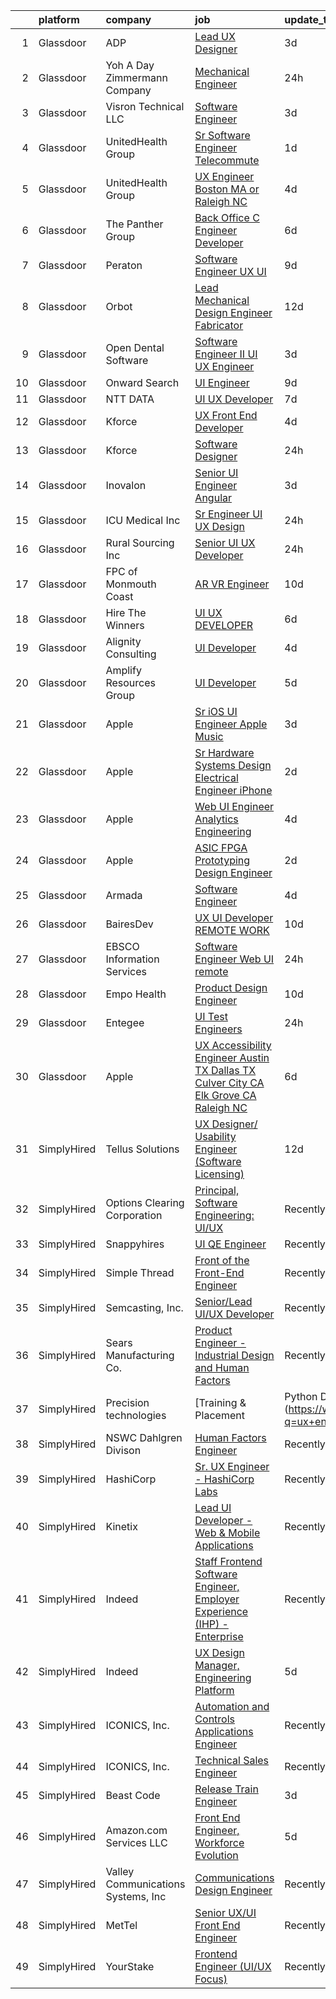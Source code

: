 

|    | platform    | company                            | job                                                                                                                                                                                                                                                                                                                                                                                                                                                                                                                                                                                                                                                                                                                                                                                                                                                                                                                                                                                                                                                                                                                                                                                                                                                                                                                                                                                                                                                                                                             | update_time   | location                  |
|---:|:------------|:-----------------------------------|:----------------------------------------------------------------------------------------------------------------------------------------------------------------------------------------------------------------------------------------------------------------------------------------------------------------------------------------------------------------------------------------------------------------------------------------------------------------------------------------------------------------------------------------------------------------------------------------------------------------------------------------------------------------------------------------------------------------------------------------------------------------------------------------------------------------------------------------------------------------------------------------------------------------------------------------------------------------------------------------------------------------------------------------------------------------------------------------------------------------------------------------------------------------------------------------------------------------------------------------------------------------------------------------------------------------------------------------------------------------------------------------------------------------------------------------------------------------------------------------------------------------|:--------------|:--------------------------|
|  1 | Glassdoor   | ADP                                | [Lead UX Designer](https://www.glassdoor.com/partner/jobListing.htm?pos=128&ao=1110586&s=58&guid=000001823948f21094a14f5f0d57722c&src=GD_JOB_AD&t=SR&vt=w&cs=1_c4880d7c&cb=1658818458585&jobListingId=1008023171503&cpc=723ADC3DFE402989&jrtk=3-0-1g8skhsi3m6q4801-1g8skhsiii9ip800-54d34bd645efbf00--6NYlbfkN0CvWaye60vjIURyvkzJtW7MwAlIQuWhzyLGi18BBP8iU0EAhNsul2T7u-6yucop_YYiND6pgxYnCN_DWZybaG8Tsq9_WiicnVeFgrwi32xI8wNOVXsFIBoGlVQrpLS7eMCKs2pW0kUe0qENf3YPRlc4Z-NFyDz108CN3chIDyRIt7ETmK3DAp1WgMN5xs9R3eaI8vJ9R8Dn8RZQC_r6RbktqTBLKwJxiyefibwJGy3HFzBWCaHVtDvW23BKN_HlShDL8xWlkJkNno8Dg6B-Xu17O2zztaNdhXFfcLenjhLckl6U6VHMbdvb9YeZh_fvAgB6k5VfONMWN3KEiaEJGJjpQWEl2IrnUirhwZHcwwomHrfejahcBkf3zrKI6GsezsKOqsSeJlofwKjQanIRALEgZQ2q4ARH4H2CzF0bohUFXUtdyva2W1kFU1_SxFm6Ajt8XlmrHJrb1XfoSbbd_E9oXdEeb3fwX1l4afNFvB_CQIHQnCespBQyZZph7IDYrrI7R1v2dzVRc4IL1XRo7716xUgpjR4o1qq4z9EfgRdjrA%3D%3D)                                                                                                                                                                                                                                                                                                                                                                                                                                                                                                                                                                                                              | 3d            | Florham Park, NJ          |
|  2 | Glassdoor   | Yoh  A Day   Zimmermann Company    | [Mechanical Engineer](https://www.glassdoor.com/partner/jobListing.htm?pos=125&ao=1110586&s=58&guid=000001823948f21094a14f5f0d57722c&src=GD_JOB_AD&t=SR&vt=w&ea=1&cs=1_aadf4177&cb=1658818458585&jobListingId=1008028801874&cpc=44CD5376B8534B8F&jrtk=3-0-1g8skhsi3m6q4801-1g8skhsiii9ip800-df32d53c7621c24e--6NYlbfkN0Ae6Qmv8rNb3d5rEsMPL_plhvilYeiJERi7JqghURwQ9bq2mHgMGRGPHap0kt02TPiRRzpz5m1qpy1IJ_Lp-incPsihWqhQ8eicnVEUeITB31MvZPRd6VsA5hl7wNWc4J0tDdi41fdV8GpRoIOe4NwR_KGyhy9elwqUXYYbdo-WSgBE_P6_uvDkRFz5Uwklkx61a27wuA8NEFcV5q8uQWxL67EKKzQJ2MqsmLynM8VISvmnx_zoIMx-MfuLCLDVdhaZ0lpl3I0j74Uo4XAhwNS0ZLJbrriGTrCOQoz337ARmBSuWvIgW0Ey8w7OFVg5dLbPfKUgedO_YXxbAghsQzTke3S9-uE1NIkhbr_S-6dzuU9vbQ3qiigwBM1ldUpmYsooIboHzAWXf0ocikphQRWxA097CO8iQeyHqxg_FJQMPyMmcLz-InWw5bxOy2euCXCW6OLGVPhm3O0ShR_Oj-oPNdR8AeaXThzQK-kvZwuH6A%3D%3D)                                                                                                                                                                                                                                                                                                                                                                                                                                                                                                                                                                                                                                                                      | 24h           | Marlborough, MA           |
|  3 | Glassdoor   | Visron Technical LLC               | [Software Engineer](https://www.glassdoor.com/partner/jobListing.htm?pos=122&ao=1110586&s=58&guid=000001823948f21094a14f5f0d57722c&src=GD_JOB_AD&t=SR&vt=w&ea=1&cs=1_81d79323&cb=1658818458584&jobListingId=1008022975047&cpc=E773D000C9BC26FA&jrtk=3-0-1g8skhsi3m6q4801-1g8skhsiii9ip800-3738e79e6dd6d1ee--6NYlbfkN0Az8Xa21yQutTy3z9jzJmWbFbWpWskvPKWDGVf3MK8TfodwN2rb4NImWsomyw4RteOsve7wUdnGSvyxYxwcwsnVJMPtJxZF8xMmqqpZuO_rzxqm86930FerTnjwHYeIhtO3BM52sFa9jO0OFC8QGKI9QgmVXU8chHoV5TGxqg2zWszJpV7rrbKnX6qg0uIPqCX7JoZ3-UYITbYpSEfj1avAfZJaZfTr3_akMW1Pj17bLswkqGzQiOvvHd3E8XzQiLji7jhD-N76dcBD8ori6fU96pVc26HOaf5-Tg9HPlMpbme-cwn7j34VZwoAO09FJlaMON96qn75_C5kNXT4o6two-RSYEPfJ-IKplAYxllvqNf_bYNLJRIH6Ym1YfH2dUxtyKVQ6uHAQR-TjAfppz_QFTEvPqKegAlIBxv1OnaU7_dNoAd8Xlgf38fH0Kx3h2T1DxFujMXWQ_yOElk4xYFjPKRaYwmatrbaigpsdHytXEGSM2pUMYxBF50i6cm2s2TociZ56tbroA%3D%3D)                                                                                                                                                                                                                                                                                                                                                                                                                                                                                                                                                                                                                                        | 3d            | Charlotte, NC             |
|  4 | Glassdoor   | UnitedHealth Group                 | [Sr  Software Engineer   Telecommute](https://www.glassdoor.com/partner/jobListing.htm?pos=129&ao=1110586&s=58&guid=000001823948f21094a14f5f0d57722c&src=GD_JOB_AD&t=SR&vt=w&cs=1_9d90c82a&cb=1658818458585&jobListingId=1008026325016&cpc=451933188B21919D&jrtk=3-0-1g8skhsi3m6q4801-1g8skhsiii9ip800-9558fd63e83f9e2d--6NYlbfkN0C8O9VKdOj_1Zh75e9_CvYhSsWVxS1Pvi5WUWhsf4w7FOqiBDV5gLd8UJrG7vSEtbu2ZJc5Vn0S5oyQvvuOjc5zB2Rv3ca4zc5bG99VvLKWpmLxRl3rLQ2eAT0GmU2RPTdeEAQ60D5T0aZO06MvZgbxzQU_hzVV1VAcGnnIH92M3QvWdhBq_VC7ItSHYZ_HB0imZzF3D0062g0t2Ly2w1NlORl0xO5CVtyjnmDwTJu6_dIGER4I7kWevcVdJeAULmx40a9Wg5ZQtUi6mGabYlLtURgJeNLwNBYKVYs7dXjES39MOtnInuxGXLd64AG64ZtntFOGqQdjs5bSxSDqIOCxFlwcYMBvkh2JDWNC-7A3o3nEiI4ihWtBHpYwTdJu0Q0xPfK5kV-FC6d3DG7IXkxIUFoYdJjGHzJSZbwNyamHUgSL_Sp7_Ewj)                                                                                                                                                                                                                                                                                                                                                                                                                                                                                                                                                                                                                                                                                                                       | 1d            | Fort Lauderdale, FL       |
|  5 | Glassdoor   | UnitedHealth Group                 | [UX Engineer   Boston  MA or Raleigh  NC](https://www.glassdoor.com/partner/jobListing.htm?pos=117&ao=1110586&s=58&guid=000001823948f21094a14f5f0d57722c&src=GD_JOB_AD&t=SR&vt=w&cs=1_cd8ee64a&cb=1658818458583&jobListingId=1008021235339&cpc=1160948BCBA38B5B&jrtk=3-0-1g8skhsi3m6q4801-1g8skhsiii9ip800-50f92172ffbecd64--6NYlbfkN0C8O9VKdOj_1Zh75e9_CvYhSsWVxS1Pvi5WUWhsf4w7FOycHcR50Ta-CQORLM6vDVdMjzLPU_oEGqBmQw2HX8KjsIpL-Cd-Izqja9v2Pvq1in_8dNmTrweJPK3sbHf1gDydoZy2NpvIELhbmb-gjaf3KH0cl3P1feQC2UzHcNB2KFGKwWcfLWn_xqzCrNzLmS9awWtl8aWCpMBW7aoPDMkAqPZ3T_JNcug4TbWI2WmtHnJZISGpiwwCljJ4a2-xI7__iaD8xC_h2lzjerV7CH4R_6D7U_EILZL3EYLp9voL3r-pQld05JfwiMrQlHxekTz9xQ37NDsYEIhj2eGD32RCE6c9AYCPeCyrz8guIjLedW8qtxfjrjZeBcMEwqBiA-KvXpjaVZpxL5qZDQzCcj1c__WHGQKnn_QYX4NgY8zT-9iTZKIYjK9N)                                                                                                                                                                                                                                                                                                                                                                                                                                                                                                                                                                                                                                                                                                                   | 4d            | Raleigh, NC               |
|  6 | Glassdoor   | The Panther Group                  | [Back Office C  Engineer Developer](https://www.glassdoor.com/partner/jobListing.htm?pos=112&ao=1110586&s=58&guid=000001823948f21094a14f5f0d57722c&src=GD_JOB_AD&t=SR&vt=w&ea=1&cs=1_a36ef8af&cb=1658818458583&jobListingId=1008015090321&cpc=444700D72F2ECBCE&jrtk=3-0-1g8skhsi3m6q4801-1g8skhsiii9ip800-75dca7eecef37932--6NYlbfkN0CNPMheye81CzYnvunZY7yovNfSZKsgaMjzK-BTgXufI2fDZqb14OtID8EITmQy8dP3HOEULJy63LCJEYLcPbi4Ere_BR26pCPfjKklFrvnewIiik7y_npH6Z7Ui6IjV6lUQF0UnSAY97eTNp--Kc5FlMy9ZRCWD3Cv2R5e4pCLOLQkQpCxWJfYPV-pvotqoiVpeoQVE0IoQgBOAlxs9Gm89f2ukvM9EkgumLonNCAr9xDEI0gXPJxUhFUTrT49glTNIk8k0TL7Tcurvf0b4H4bPPFcmzmvgo0y5cOPhSDX1MOwrWcxK5ZU525QkqtfkERcI_5w64mtVPZwedAA7XQqPZSYGBReYRu6gfyZ9EalEDfnxpySEcjiU4_G_jKsWJwHXl0iDSoSjH2rw_fIDQ7YYmwaUcAWOXq1Pks61Iank7n9VknDUU7WnkP_AzJs8y3Q7Xvef_YFE9wntwBPVy0xve54UsrZOVZuCTcUmkoIq2N9llmlMfRLJE_Cyi_ca340KxXdUWlCRiYACGXG_R3A)                                                                                                                                                                                                                                                                                                                                                                                                                                                                                                                                                                                                                    | 6d            | Florham Park, NJ          |
|  7 | Glassdoor   | Peraton                            | [Software Engineer   UX UI](https://www.glassdoor.com/partner/jobListing.htm?pos=103&ao=1110586&s=58&guid=000001823948f21094a14f5f0d57722c&src=GD_JOB_AD&t=SR&vt=w&cs=1_1a425e14&cb=1658818458581&jobListingId=1008009901762&cpc=883DC43018083D9A&jrtk=3-0-1g8skhsi3m6q4801-1g8skhsiii9ip800-938329cd362e9760--6NYlbfkN0Cx7R8OmodZU4Ze4hnUhR0Myw3_voyDLMHXumN7ynSuTvZJ394letWvd6fX-ZR_lPZBT-OEYrJPjqIcctGeicDxo7SumHW8V860V0-4ugK-yreDQ4HJ3krbPipokjFxCKlrg1HhmKU6DaRSVBaG49fEwuWiA_OIvPlqK80vruCKqsjR44iyIcXt8jgirNVAs5niYYs7AvdTfOmTarL3lGQocukWZrbPQNR307Qv0hrcNkVEY1q-ifQ3ce9yHEwaFE8dN2ULEidx5wUMUcYzXQ8nZenJs7Irui58Wbo6HZUugp5mfhYtkWHQmTPUGXu2EEpMgOftLcklU9CUB2QmRCy2Xztf0QYZRNP7dvH8p4-VERtAb4Xc6EFXVhPo3aUFRNYbznZkY9M0IxEUn7VHgSauAV7wU8yjEUi5mGcRY0REXVfpnbh5lkjaXb4c3-zInzbVNLhDoxZnd-_I2lBqYhGI4P0nbrpcB-0Zz5XRldxiTFhCsLiM9ePdyjgHEs4pyoUfxQHJWR18OzkbXX4ukWkLtFJT2Iea3T2jK9AVpjW2hSB27k-qwlqE0MhwlI7wcCDWpPFInIVvt7CTMnpifhiApK34cy48ADjduul2jg-4Ph0z02CJWPf_faBreB3AF96zjyhzkZnz133uaWIJmNB6Tf3E4wGAeWQsL4p6TYMyX8DQkwi6vTCw7umHtkwbu0sEPI8b4_VPLmWnxB4njcZVjOhzXGNaagFE7YlmbhJM-0dBdX0rg2WUW2OVg9SAGbJQrUx9e56gLMCmvZS8KYTNCobFdmtuOwXVRpFamDUEj2GdjAYCjWBhgOXR7YQxA_48HwCwNjW7XMykoynBEUNWI2f323zMIpsKTULnn7JJxbmp4yr6X9MgxxU375yYGC3AjekBT6ArDq0ebvNaxooF-SvKX9UZX7IUA5qojDKOEw_sS81JEeA3TADqhRTrvU-9O7qUzMeJwFdbZo07NtIrpl_N5yGqW-WC6xHVA5s7j_gnGDy5TOCDftKsRO5hi88JDZzf72_MvPX-WEnVn2FD_9oV-oXIYxfQ0-15if81u8hr_iCVqFw8rAe4nUOXSS8M8Agst3bWHHO8J4Hkw8lfEXL-c1VHiZB6HkP0WTPgssY8GfQ_-hzQ) | 9d            | Arlington, VA             |
|  8 | Glassdoor   | Orbot                              | [Lead Mechanical Design Engineer Fabricator](https://www.glassdoor.com/partner/jobListing.htm?pos=101&ao=1110586&s=58&guid=000001823948f21094a14f5f0d57722c&src=GD_JOB_AD&t=SR&vt=w&ea=1&cs=1_5b2f891d&cb=1658818458581&jobListingId=1008003686618&cpc=0AD9CBC11EB69ADD&jrtk=3-0-1g8skhsi3m6q4801-1g8skhsiii9ip800-ea8361d43a6a967c--6NYlbfkN0D788tVLZnHYB2JKTLmCXo4PydfvtZKcdbYx6lxKaz3Ivsieb2l0W2pdmGaEV-PzOIUcAPT5txHRXiAjcRsH5_AUsxlVfqPKk-BdZn3DMKkPx7ha9m2f_vI3JOkIb2okIyr26rfE_R-oIeicJVRJ6A1MiB2CwWeX_6_rKp0Ixz4cp6KNJP_KcLCw6kKY5S_RXbFsgOoxr1v1XhZ1guNFb-w0i0e4QPxfusAB9_lrNvVmcQh1Mgf2nKbIEAJikkSMzsn7nqRJcLaPsivE9bMiPYz5K1ZA5OP5bXd9X5z4Ls1QSczhEB_StcHHKT2ldB1YPwP05o9hM-3s-WSoO1lfDCReucI6250fbqMOmID70XabMiJ7WlTQCDc3kjvDFxSIpz42K9hVmAQd4kEICgGSfYdRwR2RXYQCIwUiApjglXpZMq-RREYH81e_b6uj5elRKgP6dvKFkvWrs1AGuGnWxD8fv1xlCUOYPYC2Fbn9Ejml-j1m7uEa-Y-C89ht7cLW5kcznjZsUFOxp4MRQ5gKpiXkNUHUcUG-QI%3D)                                                                                                                                                                                                                                                                                                                                                                                                                                                                                                                                                                                             | 12d           | Vista, CA                 |
|  9 | Glassdoor   | Open Dental Software               | [Software Engineer II  UI UX Engineer ](https://www.glassdoor.com/partner/jobListing.htm?pos=102&ao=1110586&s=58&guid=000001823948f21094a14f5f0d57722c&src=GD_JOB_AD&t=SR&vt=w&ea=1&cs=1_f9a30029&cb=1658818458581&jobListingId=1008022827146&cpc=0B561D89933DD0A0&jrtk=3-0-1g8skhsi3m6q4801-1g8skhsiii9ip800-eeb957c2d2c37376--6NYlbfkN0AKPWZsiSsGVsCbCuz671PqLeCoc4zvkJCuGTk5psuLhccuF8TL43NgKKJDuW9RFOazQhs4XfnXiEbJ18pBGbXdri6ypvQzlDoZpu7F88I5a7h_07Dmr7u6BNZpbXjmUN1x2Uq2jvWgERnOlT1h8swnYsgACBEksXNRNKnepB4Km1f9Ouq_4X5fm1Da4mToTLDlBawWBfyxv_ex1OqHqA6EkOjfBXppEySC5Etgj0pgtH8mLHdpfq6jTTIfHA2F7xHSrkwDfcJk5FOVLZAapDN4riCryd9GUrVEZyWBPz6itWLPHaBlj3FySt6QYxm64SiYvB5PwwLA6cXpETd1crRiSEhPi3gZqLDFDCDIuYpsHhv4chki_2-zry5YlwE5qEp-o-KpVlb8f8PUh6Xi9uwhQvDaCIuwo3m1kHJnxJwB9QlaCqpG7MSt4WRX4RoI6pq8V2sddVfldRL_fX8GVdAYhH8kxz8DjmnAWuau3PbWZuB4GhCLZuv8A3yOZcnBG7enpnsAfJ0hQw%3D%3D)                                                                                                                                                                                                                                                                                                                                                                                                                                                                                                                                                                                                                    | 3d            | Salem, OR                 |
| 10 | Glassdoor   | Onward Search                      | [UI Engineer](https://www.glassdoor.com/partner/jobListing.htm?pos=120&ao=1110586&s=58&guid=000001823948f21094a14f5f0d57722c&src=GD_JOB_AD&t=SR&vt=w&cs=1_ebfb7da3&cb=1658818458584&jobListingId=1008009859114&cpc=01657B10174A43CF&jrtk=3-0-1g8skhsi3m6q4801-1g8skhsiii9ip800-f8c9ace52ce8b0af--6NYlbfkN0B7YoEZZ2QAGDyEGGmBPAUWSHc1Mt3sMCn9FehKcWA3w8FH2hNAUDUUAF3DNhQFSEj6esjWeII3PznKFg_0DcPZIKT9K9Sb3wnDWq7pmwLDEVAlPhqYUKMh3-bjtGMpHmtrq16VI1Pv0IsS8ypgn12yN9fUmO3J3n9LkPAMKgejFyAkU82dp_HZuTH9PbeKJdLhMk7p2zIjMCqBI7jO24HNQ4jzA22W_SxLbYat3qJn57pDqb_cPIOaZQaeoYF8rem12mvp5BJ285wBrqkRc3paomFMPj7OrngiHjYyHzzVHDsaZKOtMbUuFQbQIES2WRTu36BxPsdQ5i3xFW5KexT6ah8tlZo4b51tOKEwkkUB53gnBBIPFubrJubvtU17f52YYHOgt_DnIJhgdVsxcWQhLdl3q_LqVLQtmC9d-xYrUD0j8JKrYajCLQ_YllPxnPLHsEQ8I5HAFcLSFA3kbomn7akeNAFkxZ3496x16jqMP4kbzYAtj9WxuEvEwp2g8USLc7lniUr0sfo4mMAHgizjXWtlPLpiiJk19w3u5N9rngoc6jfn3QEcELFAajjf07-aQ9sEKyVZt-F68INXlRavwJRZ9Hdb-auMwI24K7RFsO61dxZnN57Sr8IdVM3SiA4q6gMPbCITS1QkrZowwlKXKBpZZTnjjrpmBQCv-nQHMs7GDfYo4xb8O8nxTx0UlNVHtHJ9-rpQKHLSJTIIWkgYRG8Z75cJ9KfYlp_hvXBJNn7oZipuJsNzRrhu-O48WlhY_goPIFk4BpBHpeq5SpgJyV5kqLTVlbFqxQwL59whoUV0HWJuaVuxM0eVpp1swuOea5EbdqY8lqbOabeJtTKPerJ3fuJAdRzwkgZ1Fo0t3pB2IlwzouxaEgCD1rt_PX0Unv8NBFs4h10Z2SO6_j3Ip2qaAal4FIXetVyZYfuw8B5Ogf8Gs3WKZ0O2p1eSzmsr7PiXa3kRuH_hsKdXbuIKlnSlMKTFAOB10j65qsxXgQ%3D%3D)                                                                                                                                                   | 9d            | Novato, CA                |
| 11 | Glassdoor   | NTT DATA                           | [UI UX Developer](https://www.glassdoor.com/partner/jobListing.htm?pos=121&ao=1110586&s=58&guid=000001823948f21094a14f5f0d57722c&src=GD_JOB_AD&t=SR&vt=w&cs=1_afe68ebf&cb=1658818458584&jobListingId=1008013063198&cpc=4F748F1840550ABC&jrtk=3-0-1g8skhsi3m6q4801-1g8skhsiii9ip800-a83e78828c371760--6NYlbfkN0Bpo5Q-IoG1V_mjYSR4J41fvsy6TiSA3aeewfLkPI7RodND_iJDrqtfLb8ILJc4TdqGUI2E14J32mcUObAkZ4BOh2mnBsFFrMwRi1BqiZmnpbzFR0FZDLMtkAklSqvocHDox1fD85CFsaXjyryAEko2LSsWF3rCz-iiVvlmS7Kmx1IbRL-2A05gv0N_b3yu2Zkm1JpFASskowpccGnpqkWRKWfCJsPCs38ilSLJUwWJ3XEgbMVXT_p7zaXb8CbON0S6-aBriK5P-f9KM0vbD73qWejNUyOP0H-hA2vWxjFKzLnAjEsWa2rdBew5Th_FNwWXgEsy7bR1fygOyXJE02mSPb1qutly3e2fW1qUfnU3K2OhhWNqN8LBd6UzfavJLkNcd7mafTLh-Rjgzn6bBICDWM3N_7vfenilt2a3vu6uskgOvDL4e2BntD48mOgrwpx-wmBWAp2BEH-GeXOJzevcbcbcoGUfwcsOufOslLRYyUaB3xQ3PabfnBf1t99RZ-xEFNi0CINUoJ8Kp-2YLfctSdx9FBWhrx0%3D)                                                                                                                                                                                                                                                                                                                                                                                                                                                                                                                                                                                                                             | 7d            | Charlotte, NC             |
| 12 | Glassdoor   | Kforce                             | [UX Front End Developer](https://www.glassdoor.com/partner/jobListing.htm?pos=108&ao=1110586&s=58&guid=000001823948f21094a14f5f0d57722c&src=GD_JOB_AD&t=SR&vt=w&cs=1_eb4ede34&cb=1658818458582&jobListingId=1008020322442&cpc=7E69D0A57279CD4B&jrtk=3-0-1g8skhsi3m6q4801-1g8skhsiii9ip800-3045d597e3268812--6NYlbfkN0C5IatSLh_Ak1q39eQQoPIxD737RW9NeiYGvIRXkrLjEBkC4LI6KweF0vk9JRHgKW8Q_eM6_uEDA8V-MpvThNYrNwjLZy1AS8yQUweGZNUgBiGr79bSi3XMINJiMQTZJrSYnHz-wKn46fLFLfKKa5yS4iIAhOuFI8a4DKGL581FPjsp5lIMYzIm2tTvx337d_nXwLHjAW2qGtO1pm7JtDmBaEP83DZJD0GtY7j8j-Lij9usZMAT5RPUTQM5eKiUkeZaaWMH2auD3k63JenckLjXeivpUdpfarXwlKmjZRNaI2MDiZ1F6_ep4WHS41uSCVQNGDnydfUiwVd3nqYPPSuMO7W7K0IolfIUIRZGxoHR_peo-KSEUtAS5ll29b5aTLgdDCYftI7kj1SIdOi5yhvbqUgfWCmxBQ4lKOB10tt14F9cPXr9W3ZN9mkkKE2TNj_gWiyjU_E7I8CRLLCN2TcVEk1QQu_KXpVXmGA3wT7sSmGJEy_uX6brJIOGuczfVpujat0C15c06XWSSucFHz5P-Pc2lJGjz-908Xbp6vp_B18NjJMSwPyr2J8voa-AeGqmc_QaMxepOZrKlAJXoJAAIVVBgcysIsFlsUsWCfBV9o3PUbzAx6hz)                                                                                                                                                                                                                                                                                                                                                                                                                                                                                                                                    | 4d            | Los Angeles, CA           |
| 13 | Glassdoor   | Kforce                             | [Software Designer](https://www.glassdoor.com/partner/jobListing.htm?pos=114&ao=1110586&s=58&guid=000001823948f21094a14f5f0d57722c&src=GD_JOB_AD&t=SR&vt=w&cs=1_4f9b4611&cb=1658818458583&jobListingId=1008028254407&cpc=B576E40E3A51D23B&jrtk=3-0-1g8skhsi3m6q4801-1g8skhsiii9ip800-dafc47616f3135e6--6NYlbfkN0C5IatSLh_Ak1q39eQQoPIxD737RW9NeiYGvIRXkrLjEBkC4LI6KweF0vk9JRHgKW_sRYD02cLuHmtjE5ZirUCs_HoV7fR3WpOlneFKmDjYJVEpqbN2uzfh9-JAEN_NBmBCyqd9CU2w5u6rfbjNVccP0xnWRyEiYZFgI5ZIDc8rjOU_VKWcqF4rEjZhMZpC5cYe2E1za0jZC3AAu9KIjT8mn0k-hIcTP20n9zxiY7Vm5lGJvVpDi1kz_sGWi26jjs8QfsPS8Aa6kAKVVQ_TefU7QL5FzbrXn3TlQuztJPUPh-0TWBCnsb-0DuQ56gDBKnpt1OSJ5ZyTk9JxmLNlURnx7cIGLJtbSyOAJKQVCulb-x54lZdOORP5ZzMJyCqRR2NZ-Pnh2OgrgchVsx8mh3JSg-Y-565DQNb_QM2gwxFuUsZ3rw_ieJ85e5JaA5Yr9FyctUl34QJ2eK-Y0e_IMhX6T_ryJc3h_jiHngf5PbeYvXrs0oRxfZRG-abUx74yMAsAwSNm7klJQgJ9H989XCg22dO207Mywbhu0pfjHWPMtDAQDjG7J6LNFWgCpPtRjwLu09v2o6brikL7c22_R8GzXCgTcZo3_RcCwdPMXDngfm_fbmNjvFtc)                                                                                                                                                                                                                                                                                                                                                                                                                                                                                                                                         | 24h           | San Diego, CA             |
| 14 | Glassdoor   | Inovalon                           | [Senior UI Engineer  Angular ](https://www.glassdoor.com/partner/jobListing.htm?pos=119&ao=1110586&s=58&guid=000001823948f21094a14f5f0d57722c&src=GD_JOB_AD&t=SR&vt=w&ea=1&cs=1_79dcad33&cb=1658818458584&jobListingId=1008023536583&cpc=B076152010A3B66C&jrtk=3-0-1g8skhsi3m6q4801-1g8skhsiii9ip800-d1f6d6f227abb413--6NYlbfkN0CIjWpXJ088CnaNPA5ryed57scRotG6GJGTmtz3oHybueGMWJWokKh6_0uZKd4MIkG-WsahxsipohiRROrzVkWoaxIDQNalNMKJgjb1njPpdwVWt3XmAqXiI1UIlot8Bc8qmhinE2azl4HBUkbUEQwAUPw3gWWFmZEGFRobaqU4ul8v_2_87zX1ADS_TtRjJzpMjlG4D5rU9n4hQr7ej5vC9S156sxlXPWrcnnJ_v-Co88iU-YtiWGy6tG_Q-3r2ClDfknJyUo5Ovel4qtGV--HbPmRNWS40yUtxYwHwpOcyRllqpuktQCx3FG3rH1Omy5jIRjkUr_Frc-j_19RPm_dVUojzCiau3HpfjPJ25sU9_iUG1fvdpPG5qMPd8PCZxApgFitvcRDz30ittnZkWCeUioW1nMbkObbW7j8e5J6dYvSeekueCH_CRlnSpAViypOMYAQhTTu7domwAXRRWSBgUPRckcqXOC0I-B_6K_UIujz2J0oN8zgWSPMV0S-wTd3U7iWVUpdQg%3D%3D)                                                                                                                                                                                                                                                                                                                                                                                                                                                                                                                                                                                                                             | 3d            | Remote                    |
| 15 | Glassdoor   | ICU Medical  Inc                   | [Sr Engineer UI UX Design](https://www.glassdoor.com/partner/jobListing.htm?pos=104&ao=1110586&s=58&guid=000001823948f21094a14f5f0d57722c&src=GD_JOB_AD&t=SR&vt=w&ea=1&cs=1_044f6d20&cb=1658818458582&jobListingId=1008028829700&cpc=6BBECBC74F3AC36E&jrtk=3-0-1g8skhsi3m6q4801-1g8skhsiii9ip800-f58bed27097db234--6NYlbfkN0DKLGbq8IuywZhlRPDEu_l-kU269d3FotGI5zF1ovesoIDUTtUJS0iz7kvnrgV9c7X8NvJylGwv8PqAC_H61RidMI8WjT4QHLwaRBJIwzCbj7OYHPng8b-vA1a-W2FBWcBtPh-8uQ-qMOPgBUhnlmDWjvKUt-m7jW8nFbMs3gcGxN2DupSwe9409H8Fo5c2J53ms-aTZzAhIYAuWm5zzGNwzrCqBWLzvA-NAGaOpuFT8rmpE9N1wzFuKDJIyHtgU_GkjCJpgQi5CIuXUiE0Sg0UE7J71EcPM-A3Z9SpFrIV2DjXLxhF1HgnVdnBpPwVhKO4S4cR8gFLM2G0UjpgtNGImuNqiOIUe0ajlu5YLpPKLA02mI0ENSUg_LsS_GTaXltWX4LJPUqw9YA7aEhwv8snV9dopikw-mBhONthbQW6OP3n0376BPnti8AzDzrgVLbiKC7r-vMfUfHsp9JbDOM3s3OT3PduxztrEdy504kRMO61f5r6XBcBm4dH1pyW9IE%3D)                                                                                                                                                                                                                                                                                                                                                                                                                                                                                                                                                                                                                                               | 24h           | San Diego, CA             |
| 16 | Glassdoor   | Rural Sourcing Inc                 | [Senior UI UX Developer](https://www.glassdoor.com/partner/jobListing.htm?pos=109&ao=1110586&s=58&guid=000001823948f21094a14f5f0d57722c&src=GD_JOB_AD&t=SR&vt=w&ea=1&cs=1_30971711&cb=1658818458582&jobListingId=1008028243304&cpc=9C938E8DE9AD6C02&jrtk=3-0-1g8skhsi3m6q4801-1g8skhsiii9ip800-1b094bbc707955a6--6NYlbfkN0Dn2SSSVOxWm4exZemnt1thi5p3MgZ83XNP1leMMQrxhdpkarj04E5pQ4TQOP91yxCfe1IqEgBolc8FBXu9n0AOuQIITMzlp_Ofi61-BnEKi9AZyUv8Jp2622X47Hq1rDDfhhfn1Jbih0P0YuvWhmsg-sI73c-JDNk7W-00i2M_DMvlUosW2T5EhgTQT-ESYG8E7ZTOGDRSVRl6sm6qkrDiCutlPHvuldfmjFq_iB7BmVOhz6p7KuSm2baD_lfORNUmMUt8nnDyhDu-21TZ8GcvSVMx_MsXwD5_Y-Jr8ZWW2sQxVmhUk7d-LRjnz_qlVOISRyPqCFWQAkH2bN2dN01ZmuP76QptlQLbGgzyulsicZLm0VyVzOuxe_tHlulc5x_ASf3ZUbxI-R3iefuIFQ6Yoo4lVk0EhP-4a3FsUMw-v6xi-DpWnMrjlzQ7AAa4KjIhL_cGhMbqsK8T-VrPJC-G8NxUh4Bs0RZSXqqzuBOTVJmER2WDMLBleku4w0iWu4EOZC1febFsCYEhXeThmx0v)                                                                                                                                                                                                                                                                                                                                                                                                                                                                                                                                                                                                                               | 24h           | Baton Rouge, LA           |
| 17 | Glassdoor   | FPC of Monmouth Coast              | [AR VR Engineer](https://www.glassdoor.com/partner/jobListing.htm?pos=106&ao=1110586&s=58&guid=000001823948f21094a14f5f0d57722c&src=GD_JOB_AD&t=SR&vt=w&ea=1&cs=1_eda658bb&cb=1658818458582&jobListingId=1008008395089&cpc=6BBECBC74F3AC36E&jrtk=3-0-1g8skhsi3m6q4801-1g8skhsiii9ip800-6ea360dff88ed17d--6NYlbfkN0CLv2CBgusphKIwL-jyz1jWirmJ0svNnTxHpeNhNaNJDD3B_l9KdkoZlyygzogx0NUkkQBJEELeXyE3aqUkDRqupv7WzzVk10YumWlohhatGi-Z14Ozi3HdFgiZLW4ahInlZBVGSH8DCv0MIbIoKUvFqKzXab9I-mAtpaYOVNOkK56mikoJBO4JMNqHoTWJau32bWwMx_H99zH7TYh8y71GfhcjJD7d5cN9XJoIFbx6MbmTCpaNG_y1bw895_q9xtjqszlUM_jIZcvgHKAaYHYZLjN-orVvjQHyTvpG407lDu7U4xKjobqhUvvVDBv3tuSNp8zaaq8aLHrQ6RqhLr8YdzHg_BHdyAZagi9w2Xh03XUYyLszVWoCrJhVCmcSprMWdk58gTloWoIz2GSI9LiwzzpjBClaQ97K7e66DsB1ebvc9lm0UZXei3j8AZwy6AXyqtfI1Qa5llLvK5r058NVD4wHGwTWJcd_T_V9Lc2FzUO0wF1esToZUOCTSJYVjJ8%3D)                                                                                                                                                                                                                                                                                                                                                                                                                                                                                                                                                                                                                                                         | 10d           | Remote                    |
| 18 | Glassdoor   | Hire The Winners                   | [UI UX DEVELOPER](https://www.glassdoor.com/partner/jobListing.htm?pos=105&ao=1110586&s=58&guid=000001823948f21094a14f5f0d57722c&src=GD_JOB_AD&t=SR&vt=w&ea=1&cs=1_6589877d&cb=1658818458582&jobListingId=1008014654659&cpc=8507CEB59E1C6AFB&jrtk=3-0-1g8skhsi3m6q4801-1g8skhsiii9ip800-903bf79245bf5aa1--6NYlbfkN0CtCFDuACzrtyQxNgml21GFmEMxxhZsxyiCc9PUGOsDs6QhmTkTBPk35CFs4TrH4gUrBBQi5Hj61B0W0YQyOC0rSwne375-p1WbJy3V8HCVRtve4Pka2hEmVrKA3W-8kqvne5PDhcsGtJorryzZYSj8jWYo3Ah_g4pUMD-08c_szK6htSPn6XuGDFLiIb5dxEuy5hR9jbe_B3tfkdxK-dhaz35yYmT8arJOL7mKn8R-HXIcILc45Seu6Y7vyuo6cLZFCGQjPPLcxuD2pmQbWgJw0Uk_CrspKdg_vb1Cfc7WqplrwT2icl7QuCyvB6JSsOq9qHdFN67yZSC3getg9UewpfUmQZWOHR-vN9cop95z7xaLAQaS7UZu3S5afQTYFzrXBfUkUi4D8kHJaHsLIhcoLYsTQxeyGfZHW0gDDO7LaXRF2wnpRqbyK7zQ5mkqtRhFO-JS8kkpoF23KNHidgTJCY8Y5eXGVRueiJ0JQRQkxjvF1Y9MLME-KESyFt7u2-aKpqXQssRV9g%3D%3D)                                                                                                                                                                                                                                                                                                                                                                                                                                                                                                                                                                                                                                          | 6d            | Herndon, VA               |
| 19 | Glassdoor   | Alignity Consulting                | [UI Developer](https://www.glassdoor.com/partner/jobListing.htm?pos=127&ao=1110586&s=58&guid=000001823948f21094a14f5f0d57722c&src=GD_JOB_AD&t=SR&vt=w&ea=1&cs=1_4823658c&cb=1658818458585&jobListingId=1008019948950&cpc=26740BCDE5E48596&jrtk=3-0-1g8skhsi3m6q4801-1g8skhsiii9ip800-2629e478b085fd54--6NYlbfkN0BesqVlYKpv96wEsAU7jswuCPWXKv2pRGcscBVLyP6eCO2dkYrgCvfAzh2cJgcwoa3g3DQHnZRHWBt5-3xSXi4T8S2zla8b2QIyPaDGQl1LWTu8y82VFeZ43Q6zLEnTKodF-GM9zKQ0w-UCToig9k7WgThW7J3KODtaP4RJi1zGNg6HkrpSmGLyH4Ghg4DHdt90RXkEFCawj4hmRdmH_G8Pb5O3N1BYio5o_LnSNzcpxasbWqUNpr1oebZfCj0BWSVs1Qn0u1wIDoxcADbGw6k1Bq7GwJqYuKXE0uqhGIvMHwlBuBDs3E1-WJGHXUtg34YkmhPh7voE-Z3OFcPgw0H0-3hC9hLcDOBocOPYxhTcvro8qttH961nxd0A14EwnOGdxaZxlNgyutrwRVxh7XHSXjL_PI8t2h10hunpAN6p17-AkWHk6qK-Kt0ktkmGmT3bprDuP12kV4bYUf5b1ORK8NE7dRH1dDUvwbvxqHZP4l1OrELyo74VwgTAdyhJ2xY%3D)                                                                                                                                                                                                                                                                                                                                                                                                                                                                                                                                                                                                                                                           | 4d            | Remote                    |
| 20 | Glassdoor   | Amplify Resources Group            | [UI Developer](https://www.glassdoor.com/partner/jobListing.htm?pos=107&ao=1110586&s=58&guid=000001823948f21094a14f5f0d57722c&src=GD_JOB_AD&t=SR&vt=w&ea=1&cs=1_905bd65f&cb=1658818458582&jobListingId=1008017651988&cpc=8507CEB59E1C6AFB&jrtk=3-0-1g8skhsi3m6q4801-1g8skhsiii9ip800-cd567a43c16a27ec--6NYlbfkN0Bj_yAdXqV9sNZMluD4W1qDiC6ik-X4VekuI90LVrxgbO7wrsARndsyBaznzRY1NGOUZf0z64qeyWKyBBujbCcWgWJl2-FLIS-GvEkBRwkrAgWl1lwH1roA5MGyHsR9b1yCdRPIgeNlgeZVa3rZfqG6lAcmd8owcWi1-rpX-RKYnwJK_tOPCpiWFQHJ6e824XfDDJsSt-QJ2Vz8M976WYAGAKSxZ0qxJw7CraKRfzsqCKjHYSxQtgRu6h4-g64Rt9bLvU4LgiP0NilHBqii01KYwBmFgJ9ozU0j0aT9m2yvicb0JjEgclf9F_liN_oEwcwn_Hlet4wMo86TFTQMFteeX2Q5I64-Vdcwyw5v7TJtlgAfEhOrYY5JFBhCt5iELWDoa8J8-tEkSb3w48FixpkQ03Xsn_7Ds4Uxbf7C0Qt0JjzKp9oQO0y0Fkn02eCi9mq3e-GIm9Qf4tw_pmUckpHeQRVtslz3xzLw8Lf41VdxXYUd38VrMYX1_TE-xmiLaWA%3D)                                                                                                                                                                                                                                                                                                                                                                                                                                                                                                                                                                                                                                                           | 5d            | Remote                    |
| 21 | Glassdoor   | Apple                              | [Sr  iOS UI Engineer Apple Music](https://www.glassdoor.com/partner/jobListing.htm?pos=126&ao=1110586&s=58&guid=000001823948f21094a14f5f0d57722c&src=GD_JOB_AD&t=SR&vt=w&cs=1_d5cafd32&cb=1658818458584&jobListingId=1008022113414&cpc=D2F1DE17EE1F43B9&jrtk=3-0-1g8skhsi3m6q4801-1g8skhsiii9ip800-099baf42b9eafa47--6NYlbfkN0BvKrLyj5gPmtZO9T8euul8TCxuuKNOtzRJOomxnwSEodTz2Bc-sPZl1dBMH13w-jPKZvEUSfhpindl44lJg9ANBz-lVJwvEOHC-mTwCkUqsaqe0LusnXov8PBUNNnsgt2AX2Ly9neLRrQzLQRZz9vOhotSOMC_Zw1R27wVVFBpfpWggHfRdcd4usAxOhdIICmH0bAHb1DjLWZotk3O8dP741ZLyTpZzv80HdVopJ2ijwIy-L9XYqQ-17qwaEEXBwDDXEsnm2kjXicnbz85FcsvDz1PQh6y-cXqDsICVJBMxcHQVNf-JAjbBbtoGmghEcdB9F8DO_fmztBQf7YzXoRL7Fg3DUpVBn_Haon3sR_nKnfGCrrpH2IRCb8WXhS8u2Yp-6O6Q_pSlWZm_xaft5Ngdt5jlif-t8yDpG8vKgdzscVXd_R-13Hrp9TaeatAPh1DKimgAcuLMEPJdDu7v1ZHzzbdEpBcuWmscIOGADuTKOPq6GY2GbItBIr0kpAdlcDA32VwU5gBTr5A4z0BpSz2z-EOoIaSPlsauCyBW1mo8N0K8jvdqHbK_KePaobRVPtASQ0xoRdcwh50ZvTmOV6FxWQUx74n6p94oc2vuIJkzLxnPMy-p9cCyQ2mSEUwe_7IlBCXQkSUpCk4bI27btNtAcGy8OouRETLJq4x2egjNWKdTQop_NVTy4Xaez3KU5ryK8_UUzV3OE2U8fu0OAYZ_Ll3ll2-w0UYES68C3JTc2CtiEQv3fq6yEW9S5qOnpQL0KYfOk1-wCxQPNYDbAF3cFePBBZ-PUwXfYiqyEimKVWg_Y-JSayZfav_Y-J1Iv7avJsT7J97vAlqrDfxrhR1bQLPivxFhGoOkrvFyN2QlhFqsip7SLaRMhqW5R5cHC492aje4a_DwKAakgG-XsCsJOYBICf-5CCy8xWRhDo7YDhHVeTzHWyGbOfrMugWRNhkoHW1XZkglPgoUglq5-L8)                                                                                                                                                           | 3d            | Seattle, WA               |
| 22 | Glassdoor   | Apple                              | [Sr  Hardware Systems Design Electrical Engineer   iPhone](https://www.glassdoor.com/partner/jobListing.htm?pos=123&ao=1110586&s=58&guid=000001823948f21094a14f5f0d57722c&src=GD_JOB_AD&t=SR&vt=w&cs=1_fe648e93&cb=1658818458584&jobListingId=1008024270591&cpc=6193B0C32834B022&jrtk=3-0-1g8skhsi3m6q4801-1g8skhsiii9ip800-1fd4763b34638957--6NYlbfkN0BvKrLyj5gPmtZO9T8euul8TCxuuKNOtzRJOomxnwSEodTz2Bc-sPZlSXfvz6ygy0v_Aauch6fz_vrPd-yxxf6Eph3d-d7P3-XqjviXQkriUIE6feSjY7DXnHwMyEWy0Pp_a0MatdX42MG9nlrnDE40G43xCDfHMu14b71bOBctn0nHgEWKYQDXpeN7AO0Ey0Pr9nmP9CvPSYEELoOU7rrsSc5bVCdt2DXER3yRCGdS8zHkInEnhLLYgcjKjco2VXlC8yLtzgCeY8PIcx1tLKC1kWSAceKWgaWL4rrDNMH8d3D7HiPUBLE3bHZ37xtv-WfbPJnN_ztAQt68Iv_OthnI7e1A_C4q1gMND0jy44duFJ7DrpZOMLpNB5Wv7usctgw2yvgkhy9DmLKYTjlN_yqJwsvXGnhg0LWEOvelVbNkfC0IcbTM2OXZbt_0AHRvQ1vTYqj_5yGR22IW25wk0F5ral3UaXkkZb-mR11YsS3d_Fn3RBqBuU_pEJ19Ge1ObBPm4501XE0eNHr7Pls3WPlYJh9dkYdwRplM5L-gbVYSCvvGI92bVcjsRelwOd24kPZ1ZgVOjIaQz0H7ShDTIhGLlLNlkh0nRcEYwzyh4YrcaQKW_YIVKEa_ujm9GG-cWKQhLRYIj7YGO8to3GDhcmBfHSFsK9q4ljwDJbgx2KPjSUEg26o0TpTPsdqEd3ArOJ7lgOyNfZUa6AMy3uStoZPugugJUuFbsRcGf-c8VGBCYgpszbEZAgKKmGfTf5FnQ9heoS9DH87R02PoNAAe1nu66Q0t_-qG5cBEFkM75MgU5-AEm08jNLoEirSpQMm4XslSUE2NsD4XkWEdjHTLgNSNxes7wcOhsgFM2l-Zbie7gMIeBYgePcM7mc1uyJPqN_fvQIOS5b2ECdGsYvd2yLnNmagij4gX68xdET02KH5miVpUwf7g-VdPGejuScCLLwAGqpi6VoUcgVLMuPT3R1LAi-wZafT9_4zpRqbSEni2xA%3D%3D)                                                                                                      | 2d            | Austin, TX                |
| 23 | Glassdoor   | Apple                              | [Web UI Engineer   Analytics Engineering](https://www.glassdoor.com/partner/jobListing.htm?pos=118&ao=1110586&s=58&guid=000001823948f21094a14f5f0d57722c&src=GD_JOB_AD&t=SR&vt=w&cs=1_05636d12&cb=1658818458583&jobListingId=1008019302577&cpc=F4EED0218A761C36&jrtk=3-0-1g8skhsi3m6q4801-1g8skhsiii9ip800-824c9eeae2ed8130--6NYlbfkN0BvKrLyj5gPmtZO9T8euul8TCxuuKNOtzRJOomxnwSEodTz2Bc-sPZl1dBMH13w-jO1aPkVKB5orZJf4nhMy5lhodg1zhO6AkYIWqEB5GRx5c1wZBQgey4AG2tLcxdhnxw-xS-38Ak0uNJSLhsGlkmxCjNjLmhvRA9-10ss4cgBpIOvuHHf2RTfbA_UJV0AgWHqD-Gr6epEqjrbVebkb2Kr70GP7fpkHRsTud-MRW0-fDzfLAJ5-20H5eASJaq6bnFTKNtd1XryXMuFEbroYVaaEmz0HVGGERTAwCpDv88obHIfhO9p9gcq9M4E5Rxki31LXea9SpfZPTFgVYTuhHmQj1anQbzwzX_EroRSRKBWyfVVAXZzp4vmtacvvj-rYPluhN4hu5FmgaPw0kpWnPtqDlky2z6l-RCWpvbft1wObU8fObkXxsNQxl-7OEIPuQLdDTS2QOV-YoLBd5Q-5ATbkn5FX5CNHAxV8tFzYWX2JCRNiBgyGdqAhOe2Ru5gwrH_tVhefaEer0WjimtoAJOn1nrObBRR455KMiYDSeJ9qa6upJ0Dc00T08d3RqlGufDo5vHY4C4veEFZFMQoCYi1ppFpxDA9PUH7MN1ebkmYCKbNwBFCLic761q1LVodyb665fAywvzELLb3RIHTfB3UBzX7CV6tmsmq2oc48fC-BKy61LBwfgyPQjP5pTr2k3BHkrHBl1-o1feTMhEEih8xd4hYyg8x8Hym18kBCI4qrkdhpvmh9Iymk8sP_57Yt1n2_yURvJxpp4-3dh7rSx4IyZtmR-V7Bn6MSF8CzeRBlzZMtjUFNcSn1CzkvAqbJtRvDhUpk8fYaRmEeuzX21QnwL9WyY52Vvugk2jDWTddNvdAvsl79_B3sKL4X3Egl2_o5mdRNIbZBaoUpn_g9qDpS2TNmZ-_IMsh1ZrJOVtQ68TBpJSVlx7Kr-yHTAYS78RUmFT7pmoej2ZWg3ViYo61)                                                                                                                                                   | 4d            | Seattle, WA               |
| 24 | Glassdoor   | Apple                              | [ASIC FPGA Prototyping Design Engineer](https://www.glassdoor.com/partner/jobListing.htm?pos=124&ao=1110586&s=58&guid=000001823948f21094a14f5f0d57722c&src=GD_JOB_AD&t=SR&vt=w&cs=1_fb5a73b8&cb=1658818458584&jobListingId=1008024922063&cpc=1CBFC3E34E2A31FF&jrtk=3-0-1g8skhsi3m6q4801-1g8skhsiii9ip800-24affaffea8da04c--6NYlbfkN0BvKrLyj5gPmtZO9T8euul8TCxuuKNOtzRJOomxnwSEodTz2Bc-sPZl8WPllYOnI2h88ncN86_cGFDAkSs6kNXc5D2E4Pp6IMrY6N5BqSkcn7M2wZpkpZXlO5UOybwU0cYWP-uMUtrvIbS_BYSm3AcFNLRQ70hj-EuFpoZW8SIhpPiuqvEb6QMaURFSjB1Log9okVDwxXxtzir4x1Cj6_u7OAp0c4mp5woK9uJN_1g-mT1mlIkmYiwWZgygX4UQeT34NFy5JVty_zai4IWFHeSNx4j8o6vzGC-wQGhBytbrb1Xjxnx33oPs2fEzQnwUcPl-ALDntM4rr2NrrMMSEMNeEbcucNDVb1hcVjx7IewkCf178iNFJIZW1sQG_xrnKpWoHqLI1tHwjMzTfEJs0ZMzz5vkVwiitpwIm_9Qc5hvCpL1GmRS9gBB9ohUGJNS7aNt19SILKKisoGZDN3UVOCOK33XZLCmbNpbY4-OdI4_vMAymlSN_d07Jv1hAgyUF1CQMV8WPgazkqoVvCsR8ol-pY8fOU_-TGzmmWKAJ73dPAMIaXkQc9BZCnWBYiM-mY1BIOmvE617Ajslut78y7lVHxSSf_qpYbCdFg5X-3Wx1U7W5cc4WasdejURX8pVixU4TQlhkrp600-malqJsoQFPItB6zOqHOaFRMcdGcdyPsbCFSU5MB9sU2KchDc35h0aaYmL9lICtJPiY2H1NyPfvpSFbHkeoy4wWxamIdPyFll9JwFpPZBpOHCx61wh_ymrokLfp7gc3Zv-UIQlJUK2bgAo9a3DOLewQdVjy6zZUbZG7zbPI6xRK-T14pJrTZID2jzIKxDBgB0J3mXlnYxvKc5CEnTYQQQaPPcktZMpdJiowe4qgYkgrFKBMPaJsu_JPpqLD2qruVW9HBNlGikmJbNs11yuRrRf91rQ7TZbOMQ5zFz4kyCx7OJTgVFBUx3dTcq2KNu49A-4pUVml82v2itYPzOvfzw%3D)                                                                                                                                       | 2d            | San Diego, CA             |
| 25 | Glassdoor   | Armada                             | [Software Engineer](https://www.glassdoor.com/partner/jobListing.htm?pos=111&ao=1110586&s=58&guid=000001823948f21094a14f5f0d57722c&src=GD_JOB_AD&t=SR&vt=w&ea=1&cs=1_35a3d1b0&cb=1658818458583&jobListingId=1008020492544&cpc=BAEB662971763A76&jrtk=3-0-1g8skhsi3m6q4801-1g8skhsiii9ip800-d40f8ff38043d14f--6NYlbfkN0CtI8A3BfIRcWGV3-_GlBEla5W6J51CR4KEa_NuODiGYd6QL0tI_KWgQ9NWcPTc8FI36w-uJHyLeOtNV7vLlkw7gYtDJhwD2LBvkyBDv82dZ_UiK2Xqd-K_GAMmUxYaIZFqYpzSY--jSyzk4mIv4qs8orUq9p9PBcr2IhoLXr6hxuTYQtbWHS6G-aTQHq45BhX8B2aDiUoUMn62AjdjIulPLxZ-YYDWW-04h_b6ioa3I-L6cuIVrPhmENMcSRmFZhexcHHdKEy5KKyaS5PXhGpEDqonl2IwnCHJwA-Wx9t7qhldbJkgAPJjCCSK6GWHYWahFUBDn9BEe0oSeNDuoCsXuUmS3yCykRCGsFvdAJHAg-g9ugSAq7dz1V7F9ygj7cNP5Ka_XeY2dMUhREOK6a8YiL4RNWej6BQi2DGstFfpNFT8_Hh56ZiyFycLNvvkeTFclvEvvfX_y92r2pwn9sbipaHvkryWQKVMA42s6m3Z6wQARLYV9RFM6iEsweKZiMKE1vC49AoZqQ%3D%3D)                                                                                                                                                                                                                                                                                                                                                                                                                                                                                                                                                                                                                                        | 4d            | Remote                    |
| 26 | Glassdoor   | BairesDev                          | [UX UI Developer   REMOTE WORK](https://www.glassdoor.com/partner/jobListing.htm?pos=116&ao=1110586&s=58&guid=000001823948f21094a14f5f0d57722c&src=GD_JOB_AD&t=SR&vt=w&cs=1_022be301&cb=1658818458583&jobListingId=1008007951743&cpc=8795CF9063CD573D&jrtk=3-0-1g8skhsi3m6q4801-1g8skhsiii9ip800-a7408c9110abb71a--6NYlbfkN0BfEGkshao4EhrCCf7LYqKO8VNtf9vkQrewuI3DmTR_-FNjQOZq6FDCm1wcPTrdsPcyRfHPY9jFXTKlzJsx2V8-FD0vMYrm-VM3LxEGiOxrJpCPPgCsRGKr9VOtitFWVbECgSo4xiiJMV81vDkwTX30gdPAKgV9TEhK6z4Qks96QhsHMuNRO_XhiXgChSwZl8X5g8Skd1HC-c7byFQnQBNvjCXXOZUNbQbmVyi-I2dxbn_mu_I64-_lphRchLXdxi9FDzM_t5-KURDqBC9cLTDcvBy-5L6bSGoKZT4ls8-LLH7sip-gTTg7EdacAaLYpUTDLz9hD0_vCHN0Kp6R0rmYAe6P1vEhDQTNiuve3XQaXk3aHem-0mef_uG5scwI44nyCprtyk6rmB7q90KxT7m1NZN4fGPane73KVcnRdSIGKaJlx4_dulodzz5D465bMJ3Dfxme8WQOxplg2ik_OHPerjYX63qvR-B51DDM4WOegq88NXK2ayi-h7K5rP7gXCpQDeustVJOjKzYXSdQwxHFTmDihSqmJZMQt1RlMZIb4EeM3_GSFN2pZbECsnNamSmdVf9XUP3hXANs8WgA622)                                                                                                                                                                                                                                                                                                                                                                                                                                                                                                                                                             | 10d           | Los Angeles, CA           |
| 27 | Glassdoor   | EBSCO Information Services         | [Software Engineer Web UI  remote ](https://www.glassdoor.com/partner/jobListing.htm?pos=115&ao=1110586&s=58&guid=000001823948f21094a14f5f0d57722c&src=GD_JOB_AD&t=SR&vt=w&cs=1_7c51c9d7&cb=1658818458583&jobListingId=1008028869234&cpc=654405A9B1E0A9F5&jrtk=3-0-1g8skhsi3m6q4801-1g8skhsiii9ip800-1d3f8008e588d277--6NYlbfkN0DdXnPqwYiIrEKJMiGtoBoRMY0gisMhtebYjuc8wwZJimMLxIRF2WCtIDarJLMGcyCAgLXXIyn47ieBd7jHzyBfluh6kWV1uMuJTAr9xHqOKcMOmCYW1GYoit3QEoe332eLoMIqpHNgWrviDnBQJdPw8lfVo4Hwaxz0DtmR9gLG36ZrpSfhHf5AC9lzVkX7bXiS3iunC8_cctFfNcRpVg77ridozBS_JoS1H7BsQ4bYHBO7q7fWg2WZVwj1rAlaFXhyQwreA08piIBtipjSV6vHlmOEmtQ7qb6GTSxsN_whtuC_QCukKHKKVWNCJtjMo7B2lLMvM-eIyvb1bYiiHKaZq3KGzlvHMoR2GYNJwd7jcmz59D_vOltvl9Db9PN-8p7T5YhEHe3lx3slLs2fnlA_1Q7N4BLRphCzam_oQO5dBuNpBhXQx8EpcrwGE0l4ATdnEX9eK1JSwTf99y_8wIotzCGw4jJmgUA-Flwww4AbsUZoNzmNfwmaTiXM_F7nHoms38XP6KdWuwZPbjJ-QdWaY6z98yoB90DkI7LM_JLsfrmI9zP_yVY1WJEtf6S9t0ZU2_NZZ5T0L2A_hESs9R5TQTBG2lRsgw-jbirUagzotHdnknvwtj-zRqKa0Ws2P3ak3r31QZt87A%3D%3D)                                                                                                                                                                                                                                                                                                                                                                                                                                                                                             | 24h           | Massachusetts             |
| 28 | Glassdoor   | Empo Health                        | [Product Design Engineer](https://www.glassdoor.com/partner/jobListing.htm?pos=130&ao=1110586&s=58&guid=000001823948f21094a14f5f0d57722c&src=GD_JOB_AD&t=SR&vt=w&cs=1_b94804f1&cb=1658818458585&jobListingId=1008008476390&cpc=AF770993EC679D41&jrtk=3-0-1g8skhsi3m6q4801-1g8skhsiii9ip800-08798ba5ccc4b3fb--6NYlbfkN0D0ff9e8Lfwlpl5zGbQmpn59AL71QmFd7VKOAnfyjZzp5sdngV8WPgYe0dov1m7Y2kyU6MFA17iLIS8mkz8_hEfGnxkvHn3XRpKqiEH45skHL4Dk0DXeI9HJy-9XrFfCBGxZh4LgWCipAE7TO3nh-nv0BmlB2tV-91B9PGkU7nS3OKplV3eb5vLjGy-esKneWjXbufJ7n0mQLqW0S8lEebipSF0uQsKgTM4YkM8jdHRbrY2Nu4NpkT71FNQcxWADgs467gRP82f9wTwRQw9vkbIVTJZNpcJAf9iRN_kjG4ZZ2E4iCzHx6t5xUgc_oVGuzRbDZWZ3MiERrWl91ksntkzjqU8qZ_TYlUtK08UwMRIJ8c_lw_VXktCE9z0er1hYxqUsaYXCp0O6ZtG_nz9zwjeJTyJuG7eTQBpHsBb3FAIQb-VAmx1rpt_79mZgUUNSpgFeOOACALaS-NmKzJpHuS7pDY71rDvpKo%3D)                                                                                                                                                                                                                                                                                                                                                                                                                                                                                                                                                                                                                                                                                     | 10d           | South San Francisco, CA   |
| 29 | Glassdoor   | Entegee                            | [UI Test Engineers](https://www.glassdoor.com/partner/jobListing.htm?pos=113&ao=1110586&s=58&guid=000001823948f21094a14f5f0d57722c&src=GD_JOB_AD&t=SR&vt=w&ea=1&cs=1_f8871e89&cb=1658818458583&jobListingId=1008028902478&cpc=334ABAF5D42DC775&jrtk=3-0-1g8skhsi3m6q4801-1g8skhsiii9ip800-c19d47170064c82c--6NYlbfkN0D6OzZjpD_hbicRkMZwNNvvxSeL23iIfvaC4EytleQ8zDIpz0YQ5KbISa7_Zvw6kCyBXecpR-HmI6aX_FlsIyIospz0ur7KJS6uXyeTKK8-kUvyfwq4qg-jU_g9plU8cJxfAnxC_NcnZ8Pi-vL1KmSc52sfLgM1-Qk6QI9hLxG1m9SzNRQ23ymQZBcy5yuhgLfynWNo2IUH_XT5tXCFpg9_kkM0pfv8PwiCaF9fgNc_GYiaUL1QeitCCgdhBo9oXjo-palvU8gVXJ4j3yvJSGh-iN0Lvi9aSTqDTii7oCpwKinsir6iIzU2ZL94leDcPnwnkEuMjCGEHxd-OlS_Tk9cej1TkcpPe80pDFMawKyfHLJds1TnaRF1ja_ufhPCq9dmUpwn8FidsGNKIH10KGI8BxGTvN99CT_ZB07xiPBCVOu-2BRGt9N3KTiSKPRDewPdKQGWsHkuFxfbI9nQj5PJkhEcdBrOEipkAKk_AURJMYw0cLzaSngtLSkmoiR-vr_jSqI79-YAnQ%3D%3D)                                                                                                                                                                                                                                                                                                                                                                                                                                                                                                                                                                                                                                        | 24h           | Remote                    |
| 30 | Glassdoor   | Apple                              | [UX Accessibility Engineer  Austin  TX  Dallas  TX  Culver City  CA  Elk Grove  CA  Raleigh  NC ](https://www.glassdoor.com/partner/jobListing.htm?pos=110&ao=1110586&s=58&guid=000001823948f21094a14f5f0d57722c&src=GD_JOB_AD&t=SR&vt=w&cs=1_b6e44ea5&cb=1658818458582&jobListingId=1008016278232&cpc=334ABAF5D42DC775&jrtk=3-0-1g8skhsi3m6q4801-1g8skhsiii9ip800-00a00b796a56f800--6NYlbfkN0BvKrLyj5gPmtZO9T8euul8TCxuuKNOtzRJOomxnwSEodTz2Bc-sPZlADHp0xxmf8V3nb7s2GXsDYF05xzhLaOq0h85n3GKHHfbCcoshIecg-2OoAtJvxCE5E4DQH5MtYpyxgG2iZMWxPkvDZd-CA6Ut8lbV80qZdARy1E7Vo4zmbX1OQXF6VSdhzcORy8oZ5Y8Jul2pmABX-09AtFuWIRy4ZzP60HLM__LEsxc7CVbSkS1SJckGCNyjjJdkmd0Ii8c_rQwRTHIo3sENuR3OSvS19DliQitUATxtLSfI7D5MIu9mtUL3beQ2GdR4MPHaEXa0QjFPaEuEQE52q5OTEQuvQ54FuKxy-b3_zFBfsJiA7lmXdjj5ey27u72pk_7m7Vd3NVGk_JueROHx9lARzRR96joxsXtJL2C37HFSHqAy9vpTJ_Cw6zHbGxJDjAEND4eqCKoGcm2AHZWm4GEie0oVrJ4qOuL5pd4bEBUfUHhKZbX-BVj2uEXxIwSGzoPP1XDUrMmM4fj-Fe-v3edt67ju7-ssCgRIQyFfUCjALh7QZ6M2eQW0nzySAezMPryGXkRsIgd6whiFottyzDFYCiqUg_b7d-tXSdp393Rpll2M7-gQzdyg5G9zP54Xp2k-Uiby57HeIayESB68OeZNOs-31Gl5a2XcB2J_tvWlrLbw0YPVwGLbJjlCDfHArLJT_EI03NbdsTFl96LvY1RBZsBaDv2DJ_JD1hNW8Xn-kR0xI9sSW5c4DwANFWKHeE4OhNciCjVd_8MgWWD5cCY9QMgQz2hhmJBlpAjywdz6up6Y3WmGRX09_taZTXEch1SzldV_ZAk-A3J_jKeSDKQBu-uqDozkqhgt8NYIE4a21Sa-LbUoBLXdMhWUZVbGG7HgsESyl-VwvkxehUbXHgS1Q98S3yKoR1LENx8eZ-CnjXdbV0Gde8DlTz-PkrJWaec9YiGFS6uMuYPDzb0kngGwo4EJUoPOJ4UB2kxv8AfGyvgYe8miMLaCQ2XIEJxqKvzKmJCXzkYYQdBOxVh_Q7I6wMj)                           | 6d            | Austin, TX                |
| 31 | SimplyHired | Tellus Solutions                   | [UX Designer/ Usability Engineer (Software Licensing)](https://www.simplyhired.com/job/PmHePzQHgwqCL5lv3AeIVhW8r6SUgoXldgZhxf5V0KTEFlflFZJ43A?q=ux+engineer)                                                                                                                                                                                                                                                                                                                                                                                                                                                                                                                                                                                                                                                                                                                                                                                                                                                                                                                                                                                                                                                                                                                                                                                                                                                                                                                                                    | 12d           | Remote                    |
| 32 | SimplyHired | Options Clearing Corporation       | [Principal, Software Engineering: UI/UX](https://www.simplyhired.com/job/6WRicnwhKtM4ghmIX48eFW9WlVHt5doMp2wkEyAG3W4q6Pq7hAvRsA?q=ux+engineer)                                                                                                                                                                                                                                                                                                                                                                                                                                                                                                                                                                                                                                                                                                                                                                                                                                                                                                                                                                                                                                                                                                                                                                                                                                                                                                                                                                  | Recently      | Chicago, IL               |
| 33 | SimplyHired | Snappyhires                        | [UI QE Engineer](https://www.simplyhired.com/job/V-Dqa9YLIFX0GQ1ok2qgbS7wWaPq37k4w4UZBHk_R0iEJEGT5ltrFQ?q=ux+engineer)                                                                                                                                                                                                                                                                                                                                                                                                                                                                                                                                                                                                                                                                                                                                                                                                                                                                                                                                                                                                                                                                                                                                                                                                                                                                                                                                                                                          | Recently      | Remote                    |
| 34 | SimplyHired | Simple Thread                      | [Front of the Front-End Engineer](https://www.simplyhired.com/job/_R6mQNe7VzfJs7jr-jHO1b-ERdM7ICazI8awMpk_FC8RiC-mxPonnQ?q=ux+engineer)                                                                                                                                                                                                                                                                                                                                                                                                                                                                                                                                                                                                                                                                                                                                                                                                                                                                                                                                                                                                                                                                                                                                                                                                                                                                                                                                                                         | Recently      | Glen Allen, VA            |
| 35 | SimplyHired | Semcasting, Inc.                   | [Senior/Lead UI/UX Developer](https://www.simplyhired.com/job/aDytBYEw3sl8wP2zwgp7Na4wx6v5n9WrXtcwnH37gaCGJNrkb-Qh0Q?q=ux+engineer)                                                                                                                                                                                                                                                                                                                                                                                                                                                                                                                                                                                                                                                                                                                                                                                                                                                                                                                                                                                                                                                                                                                                                                                                                                                                                                                                                                             | Recently      | North Andover, MA         |
| 36 | SimplyHired | Sears Manufacturing Co.            | [Product Engineer - Industrial Design and Human Factors](https://www.simplyhired.com/job/1DPiQhPgve3MtpYrm5NdFKJMi5gdh8NqkmCpOhoRFBljxFr2xbA2Tg?q=ux+engineer)                                                                                                                                                                                                                                                                                                                                                                                                                                                                                                                                                                                                                                                                                                                                                                                                                                                                                                                                                                                                                                                                                                                                                                                                                                                                                                                                                  | Recently      | Davenport, IA             |
| 37 | SimplyHired | Precision technologies             | [Training & Placement | Python Developer//SQL Developer//UX Designer](https://www.simplyhired.com/job/vBcZR34AWGbsrOt7OI1wKGO31LuNUwOYYKFDI28yoKX5NnyvvloLDg?q=ux+engineer)                                                                                                                                                                                                                                                                                                                                                                                                                                                                                                                                                                                                                                                                                                                                                                                                                                                                                                                                                                                                                                                                                                                                                                                                                                                                                                                                     | 7d            | Remote                    |
| 38 | SimplyHired | NSWC Dahlgren Divison              | [Human Factors Engineer](https://www.simplyhired.com/job/9msFop1FvvYpPh2-wDn1PHzrSiRCDz2ZWW32Z5OawFpDCt1WyJTlwA?q=ux+engineer)                                                                                                                                                                                                                                                                                                                                                                                                                                                                                                                                                                                                                                                                                                                                                                                                                                                                                                                                                                                                                                                                                                                                                                                                                                                                                                                                                                                  | Recently      | Dahlgren, VA              |
| 39 | SimplyHired | HashiCorp                          | [Sr. UX Engineer - HashiCorp Labs](https://www.simplyhired.com/job/61CsGRBb4ZemdgFj5Iv8D2z1PrJR8JxmgpweEFC3veZI_T1iHLxW3Q?q=ux+engineer)                                                                                                                                                                                                                                                                                                                                                                                                                                                                                                                                                                                                                                                                                                                                                                                                                                                                                                                                                                                                                                                                                                                                                                                                                                                                                                                                                                        | Recently      | Raleigh, NC               |
| 40 | SimplyHired | Kinetix                            | [Lead UI Developer - Web & Mobile Applications](https://www.simplyhired.com/job/SaFtvgPqbMyJ-blOBOQWksFrfR_IycnRSfg7_Njp0odUQzAiUpkfKA?q=ux+engineer)                                                                                                                                                                                                                                                                                                                                                                                                                                                                                                                                                                                                                                                                                                                                                                                                                                                                                                                                                                                                                                                                                                                                                                                                                                                                                                                                                           | Recently      | Atlanta, GA               |
| 41 | SimplyHired | Indeed                             | [Staff Frontend Software Engineer, Employer Experience (IHP) - Enterprise](https://www.simplyhired.com/job/-OQo9Xb1FKJiMBuTXZmpRnkx8tSlj-OgDA75ZoJTeGJ2EUbsZE3hUQ?q=ux+engineer)                                                                                                                                                                                                                                                                                                                                                                                                                                                                                                                                                                                                                                                                                                                                                                                                                                                                                                                                                                                                                                                                                                                                                                                                                                                                                                                                | Recently      | United States             |
| 42 | SimplyHired | Indeed                             | [UX Design Manager, Engineering Platform](https://www.simplyhired.com/job/z0mTTtRR1tHUKQVGOIxxZtV1Zy6zRHbwyofL3mm0M3xfKHZF3BkzfA?q=ux+engineer)                                                                                                                                                                                                                                                                                                                                                                                                                                                                                                                                                                                                                                                                                                                                                                                                                                                                                                                                                                                                                                                                                                                                                                                                                                                                                                                                                                 | 5d            | United States +1 location |
| 43 | SimplyHired | ICONICS, Inc.                      | [Automation and Controls Applications Engineer](https://www.simplyhired.com/job/piLE33fvjhXtmfswyRbtHb5YeVnk7UNJuIGxhnf3RWVS46B-0TxDxA?q=ux+engineer)                                                                                                                                                                                                                                                                                                                                                                                                                                                                                                                                                                                                                                                                                                                                                                                                                                                                                                                                                                                                                                                                                                                                                                                                                                                                                                                                                           | Recently      | Foxborough, MA            |
| 44 | SimplyHired | ICONICS, Inc.                      | [Technical Sales Engineer](https://www.simplyhired.com/job/BLGA6g71PmxK_tznA_TCmnundiwYAmilk7nypVzrPwOuQDQe9f3_jg?q=ux+engineer)                                                                                                                                                                                                                                                                                                                                                                                                                                                                                                                                                                                                                                                                                                                                                                                                                                                                                                                                                                                                                                                                                                                                                                                                                                                                                                                                                                                | Recently      | Foxborough, MA            |
| 45 | SimplyHired | Beast Code                         | [Release Train Engineer](https://www.simplyhired.com/job/pMLHvUO_4PkOkzhD4u831FDDTMIvehwr25IcSG--lxrtj__PLuJaTw?q=ux+engineer)                                                                                                                                                                                                                                                                                                                                                                                                                                                                                                                                                                                                                                                                                                                                                                                                                                                                                                                                                                                                                                                                                                                                                                                                                                                                                                                                                                                  | 3d            | Fort Walton Beach, FL     |
| 46 | SimplyHired | Amazon.com Services LLC            | [Front End Engineer, Workforce Evolution](https://www.simplyhired.com/job/eZI-pdbH_a3vMArCHZ7GULiv5nSOusno-qm7z2gTvKllM-wmOa4a7A?q=ux+engineer)                                                                                                                                                                                                                                                                                                                                                                                                                                                                                                                                                                                                                                                                                                                                                                                                                                                                                                                                                                                                                                                                                                                                                                                                                                                                                                                                                                 | 5d            | Remote                    |
| 47 | SimplyHired | Valley Communications Systems, Inc | [Communications Design Engineer](https://www.simplyhired.com/job/AUo7E07w2klkxUe_MpJEXKAe3q6D53g2ij9loL_ldPaRLYQDHOrlRg?q=ux+engineer)                                                                                                                                                                                                                                                                                                                                                                                                                                                                                                                                                                                                                                                                                                                                                                                                                                                                                                                                                                                                                                                                                                                                                                                                                                                                                                                                                                          | Recently      | Chicopee, MA              |
| 48 | SimplyHired | MetTel                             | [Senior UX/UI Front End Engineer](https://www.simplyhired.com/job/h9F9ju5EeyHELTPd36kx3gE80hL7kLq5gcztZQBQQ-aD72nmRjpGsg?q=ux+engineer)                                                                                                                                                                                                                                                                                                                                                                                                                                                                                                                                                                                                                                                                                                                                                                                                                                                                                                                                                                                                                                                                                                                                                                                                                                                                                                                                                                         | Recently      | New York, NY              |
| 49 | SimplyHired | YourStake                          | [Frontend Engineer (UI/UX Focus)](https://www.simplyhired.com/job/7o5wFjcJLjexIyohvLJibZPVdB7ioIT0oO1DrEjbV0KZPcrfpP69OA?q=ux+engineer)                                                                                                                                                                                                                                                                                                                                                                                                                                                                                                                                                                                                                                                                                                                                                                                                                                                                                                                                                                                                                                                                                                                                                                                                                                                                                                                                                                         | Recently      | Remote                    |